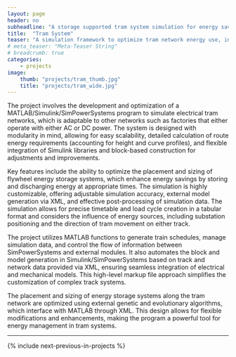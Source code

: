 ```yaml
---
layout: page
header: no
subheadline: "A storage supported tram system simulation for energy savings"
title:  "Tram System"
teaser: "A simulation framework to optimize tram network energy use, incorporating energy storage. The program allows scalable modeling, detailed energy calculations, timetable creation, and integration with MATLAB/Simulink libraries. External data management, optimization algorithms, and flexible storage placement make this a robust tool for energy savings in tram systems."
# meta_teaser: "Meta-Teaser String"
# breadcrumb: true
categories:
    - projects
image:
    thumb: "projects/tram_thumb.jpg"
    title: "projects/tram_wide.jpg"
---
```


The project involves the development and optimization of a MATLAB/Simulink/SimPowerSystems
program to simulate electrical tram networks, which is adaptable to other
networks such as factories that either operate with either AC or DC power. The system
is designed with modularity in mind, allowing for easy scalability, detailed
calculation of route energy requirements (accounting for height and curve
profiles), and flexible integration of Simulink libraries and block-based
construction for adjustments and improvements. 

Key features include the ability to optimize the placement and sizing of
flywheel energy storage systems, which enhance energy savings by storing and
discharging energy at appropriate times. The simulation is highly customizable,
offering adjustable simulation accuracy, external model generation via XML, and
effective post-processing of simulation data. The simulation allows for precise
timetable and load cycle creation in a tabular format and considers the
influence of energy sources, including substation positioning and the direction
of tram movement on either track. 

The project utilizes MATLAB functions to generate train schedules, manage
simulation data, and control the flow of information between SimPowerSystems and
external modules. It also automates the block and model generation in
Simulink/SimPowerSystems based on track and network data provided via XML,
ensuring seamless integration of electrical and mechanical models. This
high-level markup file approach simplifies the customization of complex track
systems. 

The placement and sizing of energy storage systems along the tram network are
optimized using external genetic and evolutionary algorithms, which interface
with MATLAB through XML. This design allows for flexible modifications and
enhancements, making the program a powerful tool for energy management in tram
systems. 

---

{% include next-previous-in-projects %}